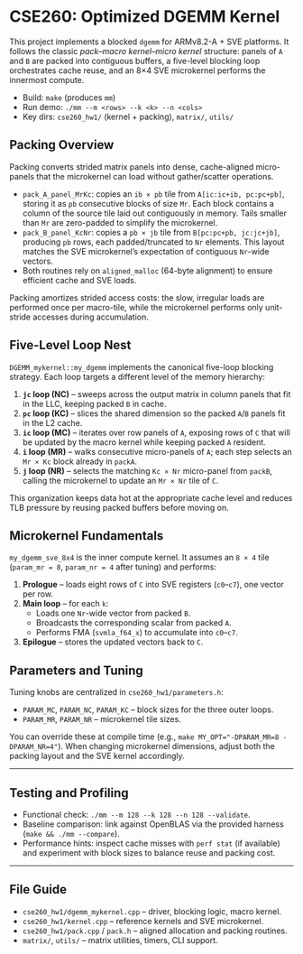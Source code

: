 # CSE260: Optimized DGEMM Kernel

This project implements a blocked `dgemm` for ARMv8.2-A + SVE platforms. It follows the classic *pack–macro kernel–micro kernel* structure: panels of `A` and `B` are packed into contiguous buffers, a five-level blocking loop orchestrates cache reuse, and an 8×4 SVE microkernel performs the innermost compute.

- Build: `make` (produces `mm`)
- Run demo: `./mm --m <rows> --k <k> --n <cols>`
- Key dirs: `cse260_hw1/` (kernel + packing), `matrix/`, `utils/`



## Packing Overview

Packing converts strided matrix panels into dense, cache-aligned micro-panels that the microkernel can load without gather/scatter operations.

- `pack_A_panel_MrKc`: copies an `ib × pb` tile from `A[ic:ic+ib, pc:pc+pb]`, storing it as `pb` consecutive blocks of size `Mr`. Each block contains a column of the source tile laid out contiguously in memory. Tails smaller than `Mr` are zero-padded to simplify the microkernel.
- `pack_B_panel_KcNr`: copies a `pb × jb` tile from `B[pc:pc+pb, jc:jc+jb]`, producing `pb` rows, each padded/truncated to `Nr` elements. This layout matches the SVE microkernel’s expectation of contiguous `Nr`-wide vectors.
- Both routines rely on `aligned_malloc` (64-byte alignment) to ensure efficient cache and SVE loads.

Packing amortizes strided access costs: the slow, irregular loads are performed once per macro-tile, while the microkernel performs only unit-stride accesses during accumulation.


## Five-Level Loop Nest

`DGEMM_mykernel::my_dgemm` implements the canonical five-loop blocking strategy. Each loop targets a different level of the memory hierarchy:

1. **`jc` loop (NC)** – sweeps across the output matrix in column panels that fit in the LLC, keeping packed `B` in cache.
2. **`pc` loop (KC)** – slices the shared dimension so the packed `A`/`B` panels fit in the L2 cache.
3. **`ic` loop (MC)** – iterates over row panels of `A`, exposing rows of `C` that will be updated by the macro kernel while keeping packed `A` resident.
4. **`i` loop (MR)** – walks consecutive micro-panels of `A`; each step selects an `Mr × Kc` block already in `packA`.
5. **`j` loop (NR)** – selects the matching `Kc × Nr` micro-panel from `packB`, calling the microkernel to update an `Mr × Nr` tile of `C`.

This organization keeps data hot at the appropriate cache level and reduces TLB pressure by reusing packed buffers before moving on.


## Microkernel Fundamentals

`my_dgemm_sve_8x4` is the inner compute kernel. It assumes an `8 × 4` tile (`param_mr = 8`, `param_nr = 4` after tuning) and performs:

1. **Prologue** – loads eight rows of `C` into SVE registers (`c0`–`c7`), one vector per row.
2. **Main loop** – for each `k`:
   - Loads one `Nr`-wide vector from packed `B`.
   - Broadcasts the corresponding scalar from packed `A`.
   - Performs FMA (`svmla_f64_x`) to accumulate into `c0`–`c7`.
3. **Epilogue** – stores the updated vectors back to `C`.



## Parameters and Tuning

Tuning knobs are centralized in `cse260_hw1/parameters.h`:

- `PARAM_MC`, `PARAM_NC`, `PARAM_KC` – block sizes for the three outer loops.
- `PARAM_MR`, `PARAM_NR` – microkernel tile sizes.

You can override these at compile time (e.g., `make MY_OPT="-DPARAM_MR=8 -DPARAM_NR=4"`). When changing microkernel dimensions, adjust both the packing layout and the SVE kernel accordingly.

---

## Testing and Profiling

- Functional check: `./mm --m 128 --k 128 --n 128 --validate`.
- Baseline comparison: link against OpenBLAS via the provided harness (`make && ./mm --compare`).
- Performance hints: inspect cache misses with `perf stat` (if available) and experiment with block sizes to balance reuse and packing cost.

---

## File Guide

- `cse260_hw1/dgemm_mykernel.cpp` – driver, blocking logic, macro kernel.
- `cse260_hw1/kernel.cpp` – reference kernels and SVE microkernel.
- `cse260_hw1/pack.cpp` / `pack.h` – aligned allocation and packing routines.
- `matrix/`, `utils/` – matrix utilities, timers, CLI support.


